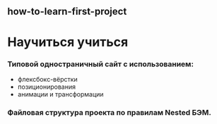 ## how-to-learn-first-project
# __Научиться учиться__
### Типовой одностраничный сайт с использованием:
 * флексбокс-вёрстки
 * позиционирования
 * анимации и трансформации
### Файловая структура проекта по правилам Nested БЭМ.
